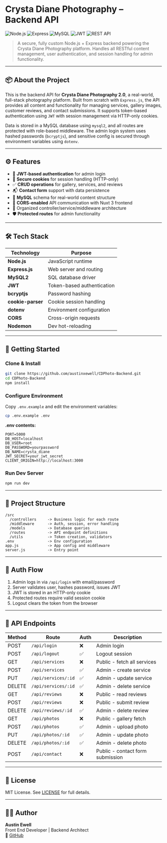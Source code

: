 # Crysta Diane Photography – Backend API

![Node.js](https://img.shields.io/badge/Node.js-18.x-green?style=flat-square&logo=node.js&logoColor=white)
![Express](https://img.shields.io/badge/Express.js-Backend-black?style=flat-square&logo=express&logoColor=white)
![MySQL](https://img.shields.io/badge/MySQL-8.x-blue?style=flat-square&logo=mysql&logoColor=white)
![JWT](https://img.shields.io/badge/Auth-JWT-orange?style=flat-square&logo=jsonwebtokens)
![REST API](https://img.shields.io/badge/API-RESTful-lightgrey?style=flat-square&logo=fastapi&logoColor=white)

> A secure, fully custom Node.js + Express backend powering the Crysta Diane Photography platform. Handles all RESTful content management, user authentication, and session handling for admin functionality.

---

## 📦 About the Project

This is the backend API for **Crysta Diane Photography 2.0**, a real-world, full-stack photography platform. Built from scratch with `Express.js`, the API provides all content and functionality for managing services, gallery images, customer reviews, and contact submissions. It supports token-based authentication using `JWT` with session management via HTTP-only cookies.

Data is stored in a MySQL database using `mysql2`, and all routes are protected with role-based middleware. The admin login system uses hashed passwords (`bcryptjs`), and sensitive config is secured through environment variables using `dotenv`.

---

## ⚙️ Features

- 🔐 **JWT-based authentication** for admin login
- 🍪 **Secure cookies** for session handling (HTTP-only)
- ✅ **CRUD operations** for gallery, services, and reviews
- 📬 **Contact form** support with data persistence
- 🧱 **MySQL** schema for real-world content structure
- 🔄 **CORS-enabled** API communication with Nuxt 3 frontend
- 📂 Organized controller/service/middleware architecture
- 🛡️ **Protected routes** for admin functionality

---

## 🛠 Tech Stack

| Technology       | Purpose                                |
|------------------|----------------------------------------|
| **Node.js**      | JavaScript runtime                     |
| **Express.js**   | Web server and routing                 |
| **MySQL2**       | SQL database driver                    |
| **JWT**          | Token-based authentication             |
| **bcryptjs**     | Password hashing                       |
| **cookie-parser**| Cookie session handling                |
| **dotenv**       | Environment configuration              |
| **CORS**         | Cross-origin requests                  |
| **Nodemon**      | Dev hot-reloading                      |

---

## 🚀 Getting Started

### Clone & Install

```bash
git clone https://github.com/austinxewell/CDPhoto-Backend.git
cd CDPhoto-Backend
npm install
```

### Configure Environment

Copy `.env.example` and edit the environment variables:

```bash
cp .env.example .env
```

**.env contents:**

```
PORT=5000
DB_HOST=localhost
DB_USER=root
DB_PASSWORD=yourpassword
DB_NAME=crysta_diane
JWT_SECRET=your_jwt_secret
CLIENT_ORIGIN=http://localhost:3000
```

### Run Dev Server

```bash
npm run dev
```

---

## 📂 Project Structure

```
/src
  /controllers     -> Business logic for each route
  /middleware      -> Auth, session, error handling
  /models          -> Database queries
  /routes          -> API endpoint definitions
  /utils           -> Token creation, validators
.env               -> Env configuration
app.js             -> App config and middleware
server.js          -> Entry point
```

---

## 🔐 Auth Flow

1. Admin logs in via `/api/login` with email/password
2. Server validates user, hashes password, issues JWT
3. JWT is stored in an HTTP-only cookie
4. Protected routes require valid session cookie
5. Logout clears the token from the browser

---

## 🧪 API Endpoints

| Method | Route                 | Auth | Description                     |
|--------|-----------------------|------|---------------------------------|
| POST   | `/api/login`          | ❌    | Admin login                     |
| POST   | `/api/logout`         | ✅    | Logout session                  |
| GET    | `/api/services`       | ❌    | Public - fetch all services     |
| POST   | `/api/services`       | ✅    | Admin - create service          |
| PUT    | `/api/services/:id`   | ✅    | Admin - update service          |
| DELETE | `/api/services/:id`   | ✅    | Admin - delete service          |
| GET    | `/api/reviews`        | ❌    | Public - read reviews           |
| POST   | `/api/reviews`        | ❌    | Public - submit review          |
| DELETE | `/api/reviews/:id`    | ✅    | Admin - delete review           |
| GET    | `/api/photos`         | ❌    | Public - gallery fetch          |
| POST   | `/api/photos`         | ✅    | Admin - upload photo            |
| PUT    | `/api/photos/:id`     | ✅    | Admin - update photo            |
| DELETE | `/api/photos/:id`     | ✅    | Admin - delete photo            |
| POST   | `/api/contact`        | ❌    | Public - contact form submission|

---

## 📝 License

MIT License. See [LICENSE](https://opensource.org/licenses/MIT) for full details.

---

## 👨‍💻 Author

**Austin Ewell**  
Front End Developer | Backend Architect  
🔗 [GitHub](https://github.com/austinxewell)
